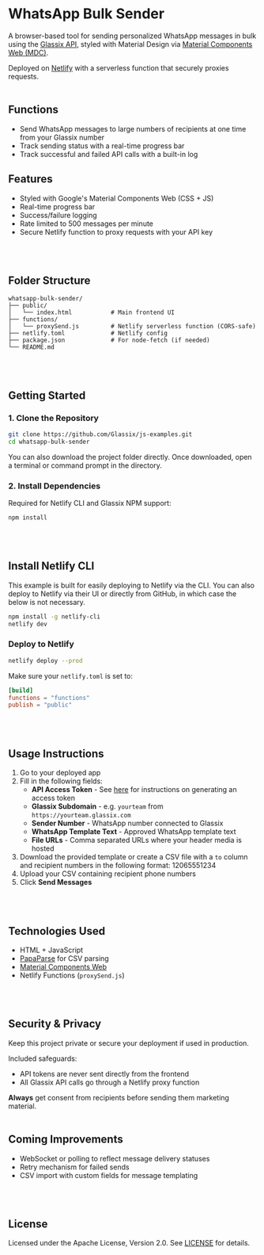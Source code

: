 # WhatsApp Bulk Sender

A browser-based tool for sending personalized WhatsApp messages in bulk using the [Glassix API](https://docs.glassix.com), styled with Material Design via [Material Components Web (MDC)](https://github.com/material-components/material-components-web).

Deployed on [Netlify](https://www.netlify.com/) with a serverless function that securely proxies requests.
<br>
<br>

## Functions

- Send WhatsApp messages to large numbers of recipients at one time from your Glassix number
- Track sending status with a real-time progress bar
- Track successful and failed API calls with a built-in log

## Features

- Styled with Google's Material Components Web (CSS + JS)
- Real-time progress bar
- Success/failure logging
- Rate limited to 500 messages per minute
- Secure Netlify function to proxy requests with your API key
<br>
<br>

## Folder Structure

```
whatsapp-bulk-sender/
├── public/
│   └── index.html           # Main frontend UI
├── functions/
│   └── proxySend.js         # Netlify serverless function (CORS-safe)
├── netlify.toml             # Netlify config
├── package.json             # For node-fetch (if needed)
└── README.md
```
<br>
<br>

## Getting Started

### 1. Clone the Repository

```bash
git clone https://github.com/Glassix/js-examples.git
cd whatsapp-bulk-sender
```
You can also download the project folder directly. Once downloaded, open a terminal or command prompt in the directory.

### 2. Install Dependencies

Required for Netlify CLI and Glassix NPM support:

```bash
npm install
```
<br>
<br>

## Install Netlify CLI

This example is built for easily deploying to Netlify via the CLI. You can also deploy to Netlify via their UI or directly from GitHub, in which case the below is not necessary.

```bash
npm install -g netlify-cli
netlify dev
```

### Deploy to Netlify

```bash
netlify deploy --prod
```

Make sure your `netlify.toml` is set to:

```toml
[build]
functions = "functions"
publish = "public"
```
<br>
<br>

## Usage Instructions

1. Go to your deployed app
2. Fill in the following fields:
   - **API Access Token** - See [here](https://docs.glassix.com/reference/access-token#/) for instructions on generating an access token
   - **Glassix Subdomain** - e.g. `yourteam` from `https://yourteam.glassix.com`
   - **Sender Number** - WhatsApp number connected to Glassix
   - **WhatsApp Template Text** - Approved WhatsApp template text
   - **File URLs** - Comma separated URLs where your header media is hosted
3. Download the provided template or create a CSV file with a `to` column and recipient numbers in the following format: 12065551234
4. Upload your CSV containing recipient phone numbers
5. Click **Send Messages**
<br>
<br>

## Technologies Used

- HTML + JavaScript
- [PapaParse](https://www.papaparse.com/) for CSV parsing
- [Material Components Web](https://github.com/material-components/material-components-web)
- Netlify Functions (`proxySend.js`)
<br>
<br>

## Security & Privacy

Keep this project private or secure your deployment if used in production.

Included safeguards:
- API tokens are never sent directly from the frontend
- All Glassix API calls go through a Netlify proxy function

**Always** get consent from recipients before sending them marketing material.
<br>
<br>

## Coming Improvements

- WebSocket or polling to reflect message delivery statuses
- Retry mechanism for failed sends
- CSV import with custom fields for message templating
<br>
<br>

## License

Licensed under the Apache License, Version 2.0. See [LICENSE](https://github.com/Glassix/js-examples/blob/whatsapp-sender/LICENSE) for details.